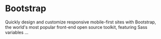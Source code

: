 # Bootstrap 

Quickly design and customize responsive mobile-first sites with Bootstrap, the world's most popular front-end open source toolkit, featuring Sass variables ...